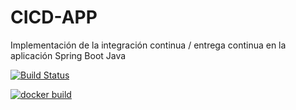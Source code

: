 # CICD-APP
Implementación de la integración continua / entrega continua en la aplicación Spring Boot Java

[![Build Status](https://travis-ci.com/JennyPereira/CICD-APP.svg)](https://travis-ci.com/JennyPereira/CICD-APP)

[![docker build](https://img.shields.io/docker/cloud/build/JennyPereira/https://github.com/JennyPereira/CICD-APP)](https://hub.docker.com/r/cicdaplicationtest/cicd-app)
